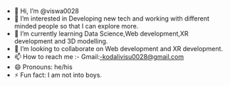 - 👋 Hi, I’m @viswa0028
- 👀 I’m interested in Developing new tech and working with different minded people so that I can explore more.
- 🌱 I’m currently learning Data Science,Web development,XR development and 3D modelling.  
- 💞️ I’m looking to collaborate on Web development and XR development.
- 📫 How to reach me :- Gmail:-kodalivisu0028@gmail.com
- 😄 Pronouns: he/his
- ⚡ Fun fact: I am not into boys.

<!---
viswa0028/viswa0028 is a ✨ special ✨ repository because its `README.md` (this file) appears on your GitHub profile.
You can click the Preview link to take a look at your changes.
--->
